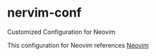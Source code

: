 # nervim-conf
Customized Configuration for Neovim

This configuration for Neovim references [Neovim](https://github.com/MarioCarrion/videos/tree/main/2023/01/nvim)
